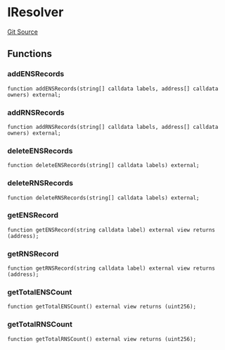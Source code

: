 # IResolver
[Git Source](https://github.com/Crossbell-Box/Crossbell-Contracts/blob/301046e95eacfa631ca751822adb220cbb30103a/contracts/interfaces/IResolver.sol)


## Functions
### addENSRecords


```solidity
function addENSRecords(string[] calldata labels, address[] calldata owners) external;
```

### addRNSRecords


```solidity
function addRNSRecords(string[] calldata labels, address[] calldata owners) external;
```

### deleteENSRecords


```solidity
function deleteENSRecords(string[] calldata labels) external;
```

### deleteRNSRecords


```solidity
function deleteRNSRecords(string[] calldata labels) external;
```

### getENSRecord


```solidity
function getENSRecord(string calldata label) external view returns (address);
```

### getRNSRecord


```solidity
function getRNSRecord(string calldata label) external view returns (address);
```

### getTotalENSCount


```solidity
function getTotalENSCount() external view returns (uint256);
```

### getTotalRNSCount


```solidity
function getTotalRNSCount() external view returns (uint256);
```

